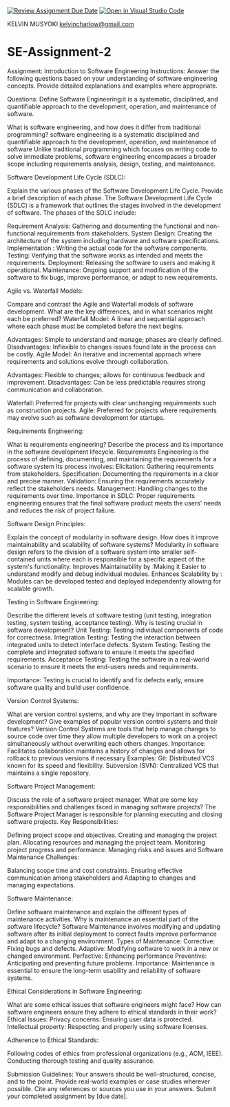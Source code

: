 [![Review Assignment Due Date](https://classroom.github.com/assets/deadline-readme-button-24ddc0f5d75046c5622901739e7c5dd533143b0c8e959d652212380cedb1ea36.svg)](https://classroom.github.com/a/-ucQIGTc)
[![Open in Visual Studio Code](https://classroom.github.com/assets/open-in-vscode-718a45dd9cf7e7f842a935f5ebbe5719a5e09af4491e668f4dbf3b35d5cca122.svg)](https://classroom.github.com/online_ide?assignment_repo_id=15243736&assignment_repo_type=AssignmentRepo)

KELVIN MUSYOKI
kelvincharlow@gmail.com
# SE-Assignment-2
Assignment: Introduction to Software Engineering
Instructions:
Answer the following questions based on your understanding of software engineering concepts. Provide detailed explanations and examples where appropriate.

Questions:
Define Software Engineering:it is a systematic, disciplined, and quantifiable approach to the development, operation, and maintenance of software.

What is software engineering, and how does it differ from traditional programming?
 software engineering is a systematic disciplined and quantifiable approach to the development, operation, and maintenance of software Unlike traditional programming which focuses on writing code to solve immediate problems, software engineering encompasses a broader scope including requirements analysis, design, testing, and maintenance.

 Software Development Life Cycle (SDLC):

Explain the various phases of the Software Development Life Cycle. Provide a brief description of each phase.
The Software Development Life Cycle (SDLC) is a framework that outlines the stages involved in the development of software. The phases of the SDLC include:

Requirement Analysis: Gathering and documenting the functional and non-functional requirements from stakeholders.
System Design: Creating the architecture of the system including hardware and software specifications.
Implementation : Writing the actual code for the software components.
Testing: Verifying that the software works as intended and meets the requirements.
Deployment: Releasing the software to users and making it operational.
Maintenance: Ongoing support and modification of the software to fix bugs, improve performance, or adapt to new requirements.

Agile vs. Waterfall Models:

Compare and contrast the Agile and Waterfall models of software development. What are the key differences, and in what scenarios might each be preferred? Waterfall Model: A linear and sequential approach where each phase must be completed before the next begins. 

Advantages: Simple to understand and manage; phases are clearly defined.
Disadvantages: Inflexible to changes issues found late in the process can be costly.
Agile Model: An iterative and incremental approach where requirements and solutions evolve through collaboration.

Advantages: Flexible to changes; allows for continuous feedback and improvement.
Disadvantages: Can be less predictable requires strong communication and collaboration.

Waterfall: Preferred for projects with clear unchanging requirements such as construction projects.
Agile: Preferred for projects where requirements may evolve such as software development for startups.


Requirements Engineering:

What is requirements engineering? Describe the process and its importance in the software development lifecycle.
Requirements Engineering is the process of defining, documenting, and maintaining the requirements for a software system 
Its process involves:
Elicitation: Gathering requirements from stakeholders.
Specification: Documenting the requirements in a clear and precise manner.
Validation: Ensuring the requirements accurately reflect the stakeholders  needs.
Management: Handling changes to the requirements over time.
Importance in SDLC: Proper requirements engineering ensures that the final software product meets the users' needs and reduces the risk of project failure.

Software Design Principles: 

Explain the concept of modularity in software design. How does it improve maintainability and scalability of software systems?
Modularity in software design refers to the division of a software system into smaller self-contained units where each is responsible for a specific aspect of the system's functionality.
Improves Maintainability by :Making it  Easier to understand modify and debug individual modules.
Enhances Scalability by : Modules can be developed tested and deployed independently allowing for scalable growth.

Testing in Software Engineering:

Describe the different levels of software testing (unit testing, integration testing, system testing, acceptance testing). Why is testing crucial in software development? 
Unit Testing: Testing individual components of code for correctness.
Integration Testing: Testing the interaction between integrated units to detect interface defects.
System Testing: Testing the complete and integrated software to ensure it meets the specified requirements.
Acceptance Testing: Testing the software in a real-world scenario to ensure it meets the end-users needs and requirements.

Importance: Testing is crucial to identify and fix defects early, ensure software quality and build user confidence.

Version Control Systems:

What are version control systems, and why are they important in software development? Give examples of popular version control systems and their features?
Version Control Systems are tools that help manage changes to source code over time they allow multiple developers to work on a project simultaneously without overwriting each others changes.
Importance: Facilitates collaboration maintains a history of changes and allows for rollback to previous versions if necessary
Examples:
Git: Distributed VCS known for its speed and flexibility.
Subversion (SVN): Centralized VCS that maintains a single repository.

Software Project Management:

Discuss the role of a software project manager. What are some key responsibilities and challenges faced in managing software projects?
The Software Project Manager is responsible for planning executing and closing software projects.
Key Responsibilities:

Defining project scope and objectives.
Creating and managing the project plan.
Allocating resources and managing the project team.
Monitoring project progress and performance.
Managing risks and issues and Software Maintenance
Challenges:

Balancing scope time and cost constraints.
Ensuring effective communication among stakeholders and Adapting to changes and managing expectations.

 Software Maintenance:

Define software maintenance and explain the different types of maintenance activities. Why is maintenance an essential part of the software lifecycle?
Software Maintenance involves modifying and updating software after its initial deployment to correct faults improve performance and adapt to a changing environment.
Types of Maintenance:
Corrective: Fixing bugs and defects.
Adaptive: Modifying software to work in a new or changed environment.
Perfective: Enhancing performance 
Preventive: Anticipating and preventing future problems.
Importance: Maintenance is essential to ensure the long-term usability and reliability of software systems.

Ethical Considerations in Software Engineering:

What are some ethical issues that software engineers might face? How can software engineers ensure they adhere to ethical standards in their work?
Ethical Issues:
Privacy concerns: Ensuring user data is protected.
Intellectual property: Respecting and properly using software licenses.

Adherence to Ethical Standards:

Following codes of ethics from professional organizations (e.g., ACM, IEEE).
Conducting thorough testing and quality assurance.


Submission Guidelines:
Your answers should be well-structured, concise, and to the point.
Provide real-world examples or case studies wherever possible.
Cite any references or sources you use in your answers.
Submit your completed assignment by [due date].
